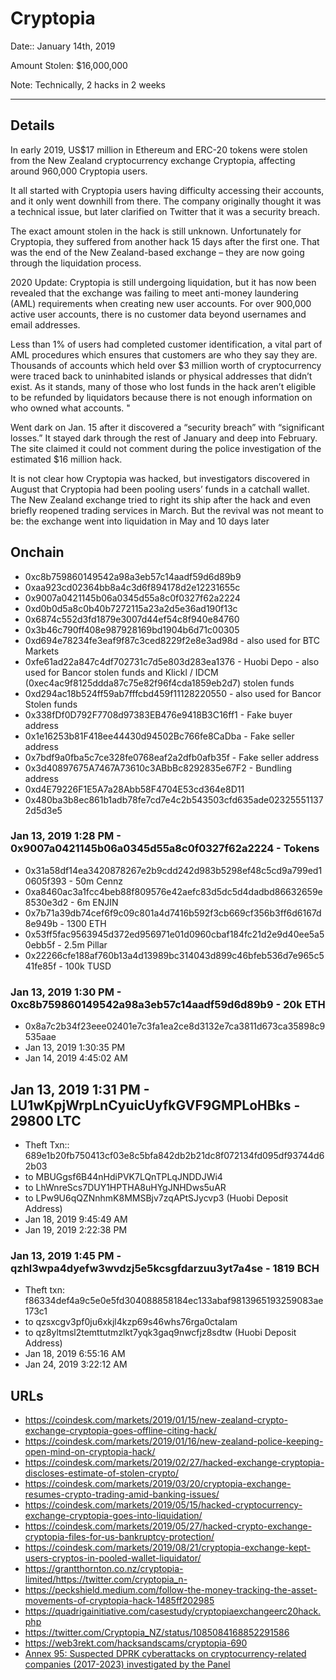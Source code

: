 # Cryptopia

Date:: January 14th, 2019

Amount Stolen: $16,000,000

Note: Technically, 2 hacks in 2 weeks


---


## Details


In early 2019, US$17 million in Ethereum and ERC-20 tokens were stolen from the New Zealand cryptocurrency exchange Cryptopia, affecting around 960,000 Cryptopia users.

It all started with Cryptopia users having difficulty accessing their accounts, and it only went downhill from there. The company originally thought it was a technical issue, but later clarified on Twitter that it was a security breach.

The exact amount stolen in the hack is still unknown. Unfortunately for Cryptopia, they suffered from another hack 15 days after the first one. That was the end of the New Zealand-based exchange – they are now going through the liquidation process.

2020 Update: Cryptopia is still undergoing liquidation, but it has now been revealed that the exchange was failing to meet anti-money laundering (AML) requirements when creating new user accounts. For over 900,000 active user accounts, there is no customer data beyond usernames and email addresses.

Less than 1% of users had completed customer identification, a vital part of AML procedures which ensures that customers are who they say they are. Thousands of accounts which held over $3 million worth of cryptocurrency were traced back to uninhabited islands or physical addresses that didn’t exist. As it stands, many of those who lost funds in the hack aren’t eligible to be refunded by liquidators because there is not enough information on who owned what accounts. "

Went dark on Jan. 15 after it discovered a “security breach” with “significant losses.” It stayed dark through the rest of January and deep into February. The site claimed it could not comment during the police investigation of the estimated $16 million hack.

It is not clear how Cryptopia was hacked, but investigators discovered in August that Cryptopia had been pooling users’ funds in a catchall wallet. The New Zealand exchange tried to right its ship after the hack and even briefly reopened trading services in March. But the revival was not meant to be: the exchange went into liquidation in May and 10 days later



## Onchain

- 0xc8b759860149542a98a3eb57c14aadf59d6d89b9
- 0xaa923cd02364bb8a4c3d6f894178d2e12231655c
- 0x9007a0421145b06a0345d55a8c0f0327f62a2224
- 0xd0b0d5a8c0b40b7272115a23a2d5e36ad190f13c
- 0x6874c552d3fd1879e3007d44ef54c8f940e84760
- 0x3b46c790ff408e987928169bd1904b6d71c00305
- 0xd694e78234fe3eaf9f87c3ced8229f2e8e3ad98d - also used for BTC Markets
- 0xfe61ad22a847c4df702731c7d5e803d283ea1376 - Huobi Depo - also used for Bancor stolen funds and Klickl / IDCM (0xec4ac9f8125ddda87c75e82f96f4cda1859eb2d7) stolen funds
- 0xd294ac18b524ff59ab7fffcbd459f11128220550 - also used for Bancor Stolen funds
- 0x338fDf0D792F7708d97383EB476e9418B3C16ff1 - Fake buyer address
- 0x1e16253b81F418ee44430d94502Bc766fe8CaDba - Fake seller address
- 0x7bdf9a0fba5c7ce328fe0768eaf2a2dfb0afb35f - Fake seller address
- 0x3d40897675A7467A73610c3ABbBc8292835e67F2 - Bundling address
- 0xd4E79226F1E5A7a28Abb58F4704E53cd364e8D11
- 0x480ba3b8ec861b1adb78fe7cd7e4c2b543503cfd635ade023255511372d5d3e5

### Jan 13, 2019 1:28 PM - 0x9007a0421145b06a0345d55a8c0f0327f62a2224 - Tokens
- 0x31a58df14ea3420878267e2b9cdd242d983b5298ef48c5cd9a799ed10605f393 - 50m Cennz
- 0xa8460ac3a1fcc4beb88f809576e42aefc83d5dc5d4dadbd86632659e8530e3d2 - 6m ENJIN
- 0x7b71a39db74cef6f9c09c801a4d7416b592f3cb669cf356b3ff6d6167d8e949b - 1300 ETH
- 0x53ff5fac9563945d372ed956971e01d0960cbaf184fc21d2e9d40ee5a50ebb5f - 2.5m Pillar
- 0x22266cfe188af760b13a4d13989bc314043d899c46bfeb536d7e965c541fe85f - 100k TUSD

### Jan 13, 2019 1:30 PM - 0xc8b759860149542a98a3eb57c14aadf59d6d89b9 - 20k ETH
- 0x8a7c2b34f23eee02401e7c3fa1ea2ce8d3132e7ca3811d673ca35898c9535aae
- Jan 13, 2019 1:30:35 PM
- Jan 14, 2019 4:45:02 AM


## Jan 13, 2019 1:31 PM - LU1wKpjWrpLnCyuicUyfkGVF9GMPLoHBks - 29800 LTC
- Theft Txn:: 689e1b20fb750413cf03e8c5bfa842db2b21dc8f072134fd095df93744d62b03
- to MBUGgsf6B44nHdiPVK7LQnTPLqJNDDJWi4
- to LhWnreScs7DUY1HPTHA8uHYgJNHDws5uAR
- to LPw9U6qQZNnhmK8MMSBjv7zqAPtSJycvp3 (Huobi Deposit Address)
- Jan 18, 2019 9:45:49 AM
- Jan 19, 2019 2:22:38 PM


### Jan 13, 2019 1:45 PM - qzhl3wpa4dyefw3wvdzj5e5kcsgfdarzuu3yt7a4se - 1819 BCH
- Theft txn: f86334def4a9c5e0e5fd304088858184ec133abaf9813965193259083ae173c1
- to qzsxcgv3pf0ju6xkjl4kzp69s46whs76rga0ctalam
- to qz8yltmsl2temttutmzlkt7yqk3gaq9nwcfjz8sdtw (Huobi Deposit Address)
- Jan 18, 2019 6:55:16 AM
- Jan 24, 2019 3:22:12 AM



## URLs

- https://coindesk.com/markets/2019/01/15/new-zealand-crypto-exchange-cryptopia-goes-offline-citing-hack/
- https://coindesk.com/markets/2019/01/16/new-zealand-police-keeping-open-mind-on-cryptopia-hack/
- https://coindesk.com/markets/2019/02/27/hacked-exchange-cryptopia-discloses-estimate-of-stolen-crypto/
- https://coindesk.com/markets/2019/03/20/cryptopia-exchange-resumes-crypto-trading-amid-banking-issues/
- https://coindesk.com/markets/2019/05/15/hacked-cryptocurrency-exchange-cryptopia-goes-into-liquidation/
- https://coindesk.com/markets/2019/05/27/hacked-crypto-exchange-cryptopia-files-for-us-bankruptcy-protection/
- https://coindesk.com/markets/2019/08/21/cryptopia-exchange-kept-users-cryptos-in-pooled-wallet-liquidator/
- https://grantthornton.co.nz/cryptopia-limited/https://twitter.com/cryptopia_n-
- https://peckshield.medium.com/follow-the-money-tracking-the-asset-movements-of-cryptopia-hack-1485ff202985
- https://quadrigainitiative.com/casestudy/cryptopiaexchangeerc20hack.php
- https://twitter.com/Cryptopia_NZ/status/1085084168852291586
- https://web3rekt.com/hacksandscams/cryptopia-690
- [Annex 95: Suspected DPRK cyberattacks on cryptocurrency-related companies (2017-2023) investigated by the Panel](../pdfs/2024-03-07_UN-Security-Council_s-2024-215.pdf)
